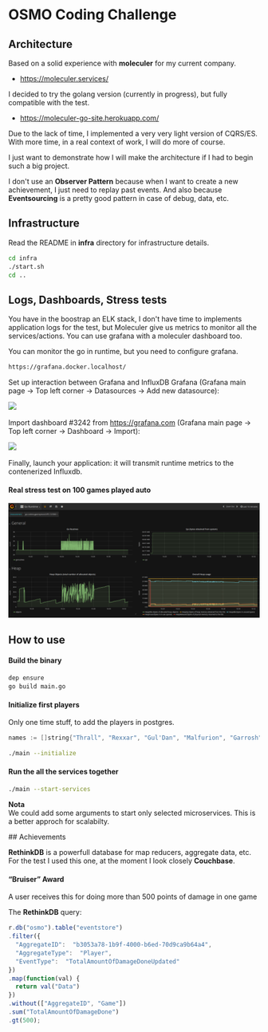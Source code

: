 # OSMO Coding Challenge

## Architecture

Based on a solid experience with __moleculer__ for my current company.
- https://moleculer.services/

I decided to try the golang version (currently in progress), but fully compatible with the test.
- https://moleculer-go-site.herokuapp.com/

Due to the lack of time, I implemented a very very light version of CQRS/ES.  
With more time, in a real context of work, I will do more of course.

I just want to demonstrate how I will make the architecture if I had to begin such a big project.

I don't use an __Observer Pattern__ because when I want to create a new achievement, I just need to replay past events.
And also because __Eventsourcing__ is a pretty good pattern in case of debug, data, etc.

## Infrastructure

Read the README in __infra__ directory for infrastructure details.

```sh
cd infra
./start.sh
cd ..
```

## Logs, Dashboards, Stress tests

You have in the boostrap an ELK stack, I don't have time to implements application logs for the test, but Moleculer give us metrics to monitor all the services/actions.
You can use grafana with a moleculer dashboard too.

You can monitor the go in runtime, but you need to configure grafana.  

```sh
https://grafana.docker.localhost/
```

Set up interaction between Grafana and InfluxDB Grafana (Grafana main page -> Top left corner -> Datasources -> Add new datasource):

![](https://i.stack.imgur.com/7o7VR.png)

Import dashboard #3242 from https://grafana.com (Grafana main page -> Top left corner -> Dashboard -> Import):

![](https://i.stack.imgur.com/ZyHlx.png)

Finally, launch your application: it will transmit runtime metrics to the contenerized Influxdb.

#### Real stress test on 100 games played auto
![stress test](osmo-stress-test-100.png?raw=true)

## How to use

#### Build the binary

```sh
dep ensure
go build main.go
```

#### Initialize first players

Only one time stuff, to add the players in postgres.

```c
names := []string{"Thrall", "Rexxar", "Gul'Dan", "Malfurion", "Garrosh", "Uther", "Anduin", "Valeera", "Morgl", "Medivh"}
```

```sh
./main --initialize
```

#### Run the all the services together

```sh
./main --start-services
```

__Nota__   
We could add some arguments to start only selected microservices. This is a better approch for scalabilty.

## Achievements

__RethinkDB__ is a powerfull database for map reducers, aggregate data, etc.  
For the test I used this one, at the moment I look closely __Couchbase__.

#### “Bruiser” Award
A user receives this for doing more than 500 points of damage in one game

The __RethinkDB__ query:

```js
r.db("osmo").table("eventstore")
.filter({
  "AggregateID":  "b3053a78-1b9f-4000-b6ed-70d9ca9b64a4",
  "AggregateType":  "Player",
  "EventType":  "TotalAmountOfDamageDoneUpdated"
})
.map(function(val) {
  return val("Data")
})
.without(["AggregateID", "Game"])
.sum("TotalAmountOfDamageDone")
.gt(500);
```
